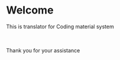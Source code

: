 <h1>Welcome</h1>

<p>This is translator for Coding material system</p>

<br /><br />
Thank you for your assistance
